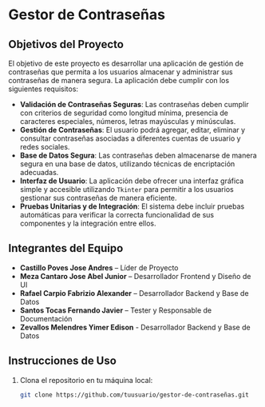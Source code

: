 # Gestor de Contraseñas

## Objetivos del Proyecto

El objetivo de este proyecto es desarrollar una aplicación de gestión de contraseñas que permita a los usuarios almacenar y administrar sus contraseñas de manera segura. La aplicación debe cumplir con los siguientes requisitos:

- **Validación de Contraseñas Seguras**: Las contraseñas deben cumplir con criterios de seguridad como longitud mínima, presencia de caracteres especiales, números, letras mayúsculas y minúsculas.
- **Gestión de Contraseñas**: El usuario podrá agregar, editar, eliminar y consultar contraseñas asociadas a diferentes cuentas de usuario y redes sociales.
- **Base de Datos Segura**: Las contraseñas deben almacenarse de manera segura en una base de datos, utilizando técnicas de encriptación adecuadas.
- **Interfaz de Usuario**: La aplicación debe ofrecer una interfaz gráfica simple y accesible utilizando `Tkinter` para permitir a los usuarios gestionar sus contraseñas de manera eficiente.
- **Pruebas Unitarias y de Integración**: El sistema debe incluir pruebas automáticas para verificar la correcta funcionalidad de sus componentes y la integración entre ellos.

## Integrantes del Equipo

- **Castillo Poves Jose Andres** – Líder de Proyecto
- **Meza Cantaro Jose Abel Junior** – Desarrollador Frontend y Diseño de UI
- **Rafael Carpio Fabrizio Alexander** – Desarrollador Backend y Base de Datos
- **Santos Tocas Fernando Javier** – Tester y Responsable de Documentación
- **Zevallos Melendres Yimer Edison** - Desarrollador Backend y Base de Datos

## Instrucciones de Uso

1. Clona el repositorio en tu máquina local:
   ```bash
   git clone https://github.com/tuusuario/gestor-de-contraseñas.git
